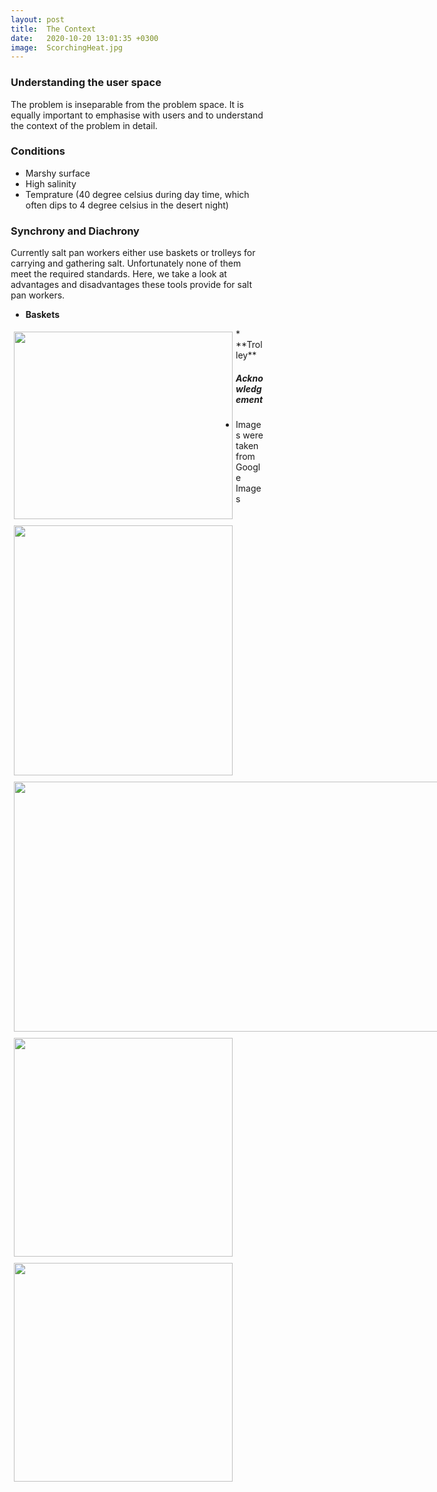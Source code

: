 ```yaml
---
layout: post
title:  The Context
date:   2020-10-20 13:01:35 +0300
image:  ScorchingHeat.jpg
---
```


### Understanding the user space
The problem is inseparable from the problem space. It is equally important to emphasise with users and to understand the context of the problem in detail.

### Conditions
* Marshy surface
* High salinity 
* Temprature (40 degree celsius during day time, which often dips to 4 degree celsius in the desert night)

### Synchrony and Diachrony
Currently salt pan workers either use baskets or trolleys for carrying and gathering salt. Unfortunately none of them meet the required standards. Here, we take a look at advantages and disadvantages these tools provide for salt pan workers.

<style>
* {
  box-sizing: border-box;
}

.column {
  float: left;
  padding: 5px;
}

/* Clearfix (clear floats) */
.row::after {
  content: "";
  clear: both;
  display: center;
}

.imgContainer{
    float:left;
}

</style>
* **Baskets**
<div markdown="1" class="row">
  <div class="column">
    <img src="{{site.baseurl}}/images/Loading.jpg" height="300" width="350">
  </div>
  <div class="column">
    <img src="{{site.baseurl}}/images/CarryingAndMoving2.jpg" height="400" width="350">
  </div>
  <div class="column">
    <img src="{{site.baseurl}}/images/saltworker4.jpg" height="400" width="700">
  </div>
</div>
* **Trolley**
<div markdown="1" class="row">
  <div class="column">
    <img src="{{site.baseurl}}/images/loadingSaltTrolley.jpg" height="350" width="350">
  </div>
  <div class="column">
    <img src="{{site.baseurl}}/images/trolleySaltMoving.jpg" height="350" width="350">
  </div>
</div>

##### Acknowledgement

* Images were taken from Google Images
